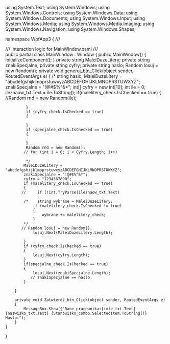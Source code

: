 using System.Text;
using System.Windows;
using System.Windows.Controls;
using System.Windows.Data;
using System.Windows.Documents;
using System.Windows.Input;
using System.Windows.Media;
using System.Windows.Media.Imaging;
using System.Windows.Navigation;
using System.Windows.Shapes;

namespace WpfApp3
{
    /// <summary>
    /// Interaction logic for MainWindow.xaml
    /// </summary>
    public partial class MainWindow : Window
    {
        public MainWindow()
        {
            InitializeComponent();
        }
        private string MaleiDuzeLitery;
        private string znakiSpecjalne;
        private string cyfry;
        private string haslo;
        Random losuj = new Random();
        private void generuj_btn_Click(object sender, RoutedEventArgs e)
        {
            /* string haslo;
             MaleiDuzeLitery = "abcdefgshijklmoprstuwxyzABCDEFGHIJKLMNOPRSTUWXYZ";
             znakiSpecjalne = "!@#$%^&*";
             int[] cyfry = new int[10];
             int ile = 0;
             ileznaow_txt.Text = ile.ToString();
             if(malelitery_check.IsChecked == true)
             {
                 //Random rnd = new Random(ile);

             }
             if (cyfry_check.IsChecked == true)
             {

             }
             if (specjalne_check.IsChecked == true)
             {

             }
             Random rnd = new Random();
            // for (int i = 0; i < Cyfry.Length; i++)

             */
            MaleiDuzeLitery = "abcdefgshijklmoprstuwxyzABCDEFGHIJKLMNOPRSTUWXYZ";
            znakiSpecjalne = "!@#$%^&*";
            cyfry = "1234567890";
            if (malelitery_check.IsChecked == true) 
            {
           //     if (!int.TryParse(ileznaow_txt.Text)
               
            /*    string wybrane = MaleiDuzeLitery;
                if (malelitery_check.IsChecked != true)
                {
                    wybrane += malelitery_check;
                }
            */
           // Random losuj = new Random();
                losuj.Next(MaleiDuzeLitery.Length);
                
            }
            if (cyfry_check.IsChecked == true)
            {
                losuj.Next(cyfry.Length);
            }
            if(specjalne_check.IsChecked == true)
            {
                losuj.Next(znakiSpecjalne.Length);
               // znakiSpecjalne == haslo.
            }

        }

        private void Zatwierdź_btn_Click(object sender, RoutedEventArgs e)
        {
            MessageBox.Show($"Dane pracownika:{imie_txt.Text} {nazwisko_txt.Text} {Stanowisko_combo.SelectedItem.ToString()} Hasło:");
        }
    }
}
